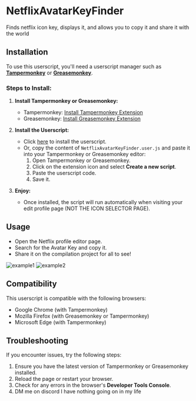 # NetflixAvatarKeyFinder
Finds netflix icon key, displays it, and allows you to copy it and share it with the world

## Installation
To use this userscript, you'll need a userscript manager such as **[Tampermonkey](https://www.tampermonkey.net/)** or **[Greasemonkey](https://www.greasespot.net/)**.

### Steps to Install:
1. **Install Tampermonkey or Greasemonkey:**
   - Tampermonkey: [Install Tampermonkey Extension](https://www.tampermonkey.net/)
   - Greasemonkey: [Install Greasemonkey Extension](https://www.greasespot.net/)

2. **Install the Userscript:**
   - Click [here](https://github.com/starwarsdan3000/NetflixAvatarKeyFinder/raw/refs/heads/main/NetflixAvatarKeyFinder.user.js) to install the userscript.
   - Or, copy the content of `NetflixAvatarKeyFinder.user.js` and paste it into your Tampermonkey or Greasemonkey editor:
     1. Open Tampermonkey or Greasemonkey.
     2. Click on the extension icon and select **Create a new script**.
     3. Paste the userscript code.
     4. Save it.

3. **Enjoy:**
   - Once installed, the script will run automatically when visiting your edit profile page (NOT THE ICON SELECTOR PAGE).

## Usage
- Open the Netflix profile editor page.
- Search for the Avatar Key and copy it.
- Share it on the compilation project for all to see!

 ![example1](https://github.com/user-attachments/assets/3eed159f-9399-4e93-93af-0d04cc4b2ad8)
 ![example2](https://github.com/user-attachments/assets/79732aee-ca31-487f-b1e1-ebf6342b54f9)

## Compatibility
This userscript is compatible with the following browsers:
- Google Chrome (with Tampermonkey)
- Mozilla Firefox (with Greasemonkey or Tampermonkey)
- Microsoft Edge (with Tampermonkey)

## Troubleshooting
If you encounter issues, try the following steps:
1. Ensure you have the latest version of Tampermonkey or Greasemonkey installed.
2. Reload the page or restart your browser.
3. Check for any errors in the browser's **Developer Tools Console**.
4. DM me on discord I have nothing going on in my life

